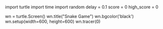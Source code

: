 
import turtle
import time
import random
delay = 0.1
score = 0
high_score = 0

wn = turtle.Screen()
wn.title("Snake Game")
wn.bgcolor('black')
wn.setup(width=600, height=600)
wn.tracer(0)
